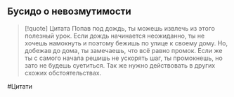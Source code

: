 ## Бусидо о невозмутимости

> [!quote] Цитата
> Попав под дождь, ты можешь извлечь из этого полезный урок. Если дождь начинается неожиданно, ты не хочешь намокнуть и поэтому бежишь по улице к своему дому. Но, добежав до дома, ты замечаешь, что всё равно промок. Если же ты с самого начала решишь не ускорять шаг, ты промокнешь, но зато не будешь суетиться. Так же нужно действовать в других схожих обстоятельствах.

#Цитати 